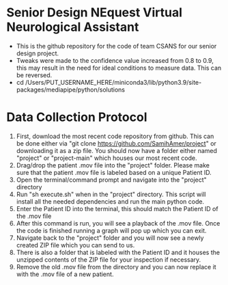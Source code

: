 # Senior Design NEquest Virtual Neurological Assistant 
- This is the github repository for the code of team CSANS for our senior design project.  
- Tweaks were made to the confidence value increased from 0.8 to 0.9, this may result in the need for ideal conditions to measure data. This can be reversed.
- cd /Users/PUT_USERNAME_HERE/miniconda3/lib/python3.9/site-packages/mediapipe/python/solutions
# Data Collection Protocol
1) First, download the most recent code repository from github. This can be done either via "git clone https://github.com/SamihAmer/project" or downloading it as a zip file. You should now have a folder either named "project"  or "project-main" which houses our most recent code.
2) Drag/drop the patient .mov file into the "project" folder. Please make sure that the patient .mov file is labeled based on a unique Patient ID. 
3) Open the terminal/command prompt and navigate into the "project" directory 
4) Run "sh execute.sh" when in the "project" directory. This script will install all the needed dependencies and run the main python code. 
5) Enter the Patient ID into the terminal, this should match the Patient ID of the .mov file
6) After this command is run, you will see a playback of the .mov file. Once the code is finished running a graph will pop up which you can exit. 
7) Navigate back to the "project" folder and you will now see a newly created ZIP file which you can send to us. 
8) There is also a folder that is labeled with the Patient ID and it houses the unzipped contents of the ZIP file for your inspection if necessary.  
9) Remove the old .mov file from the directory and you can now replace it with the .mov file of a new patient.

